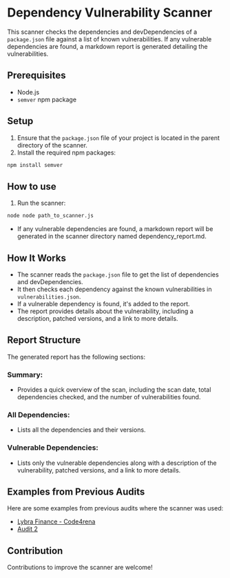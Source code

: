 # Dependency Vulnerability Scanner

This scanner checks the dependencies and devDependencies of a `package.json` file against a list of known vulnerabilities. If any vulnerable dependencies are found, a markdown report is generated detailing the vulnerabilities.

## Prerequisites

- Node.js
- `semver` npm package

## Setup

1. Ensure that the `package.json` file of your project is located in the parent directory of the scanner.
2. Install the required npm packages:

```bash
npm install semver
```

## How to use

1. Run the scanner:

```bash
node node path_to_scanner.js
```

- If any vulnerable dependencies are found, a markdown report will be generated in the scanner directory named dependency_report.md.

## How It Works

- The scanner reads the `package.json` file to get the list of dependencies and devDependencies.
- It then checks each dependency against the known vulnerabilities in `vulnerabilities.json`.
- If a vulnerable dependency is found, it's added to the report.
- The report provides details about the vulnerability, including a description, patched versions, and a link to more details.

## Report Structure

The generated report has the following sections:

### Summary:

- Provides a quick overview of the scan, including the scan date, total dependencies checked, and the number of vulnerabilities found.

### All Dependencies:

- Lists all the dependencies and their versions.

### Vulnerable Dependencies:

- Lists only the vulnerable dependencies along with a description of the vulnerability, patched versions, and a link to more details.

## Examples from Previous Audits

Here are some examples from previous audits where the scanner was used:

- [Lybra Finance - Code4rena](link_to_audit_1)
- [Audit 2](link_to_audit_2)

## Contribution

Contributions to improve the scanner are welcome!
